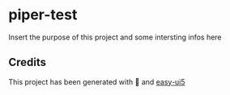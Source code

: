 # piper-test
Insert the purpose of this project and some intersting infos here


## Credits
This project has been generated with 💙 and [easy-ui5](https://github.com/SAP)
